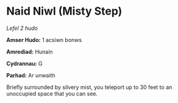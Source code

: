 # Naid Niwl (Misty Step)

*Lefel 2 hudo*

**Amser Hudo:** 1 acsiwn bonws

**Amrediad:** Hunain

**Cydrannau:** G

**Parhad:** Ar unwaith

Briefly surrounded by silvery mist, you teleport up to 30 feet to an unoccupied space that you can see.